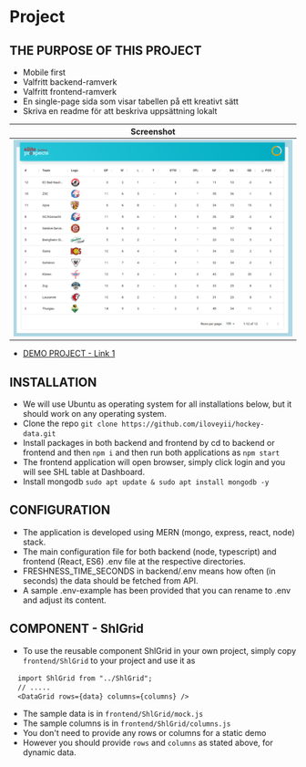 # Project

## THE PURPOSE OF THIS PROJECT

- Mobile first
- Valfritt backend-ramverk
- Valfritt frontend-ramverk
- En single-page sida som visar tabellen på ett kreativt sätt
- Skriva en readme för att beskriva uppsättning lokalt

| Screenshot                                                                                 |
| ------------------------------------------------------------------------------------------ |
| ![hkr](https://github.com/iloveyii/hockey-data/blob/master/frontend/public/images/shl.png) |

- [DEMO PROJECT - Link 1](http://hkr-project.hopto.org:7700)

## INSTALLATION

- We will use Ubuntu as operating system for all installations below, but it should work on any operating system.
- Clone the repo `git clone https://github.com/iloveyii/hockey-data.git`
- Install packages in both backend and frontend by cd to backend or frontend and then `npm i` and then run both applications as `npm start`
- The frontend application will open browser, simply click login and you will see SHL table at Dashboard.
- Install mongodb `sudo apt update & sudo apt install mongodb -y`

## CONFIGURATION

- The application is developed using MERN (mongo, express, react, node) stack.
- The main configuration file for both backend (node, typescript) and frontend (React, ES6) .env file at the respective directories.
- FRESHNESS_TIME_SECONDS in backend/.env means how often (in seconds) the data should be fetched from API.
- A sample .env-example has been provided that you can rename to .env and adjust its content.

## COMPONENT - ShlGrid

- To use the reusable component ShlGrid in your own project, simply copy `frontend/ShlGrid` to your project and use it as

```
  import ShlGrid from "../ShlGrid";
  // .....
  <DataGrid rows={data} columns={columns} />
```

- The sample data is in `frontend/ShlGrid/mock.js`
- The sample columns is in `frontend/ShlGrid/columns.js`
- You don't need to provide any rows or columns for a static demo
- However you should provide `rows` and `columns` as stated above, for dynamic data.
